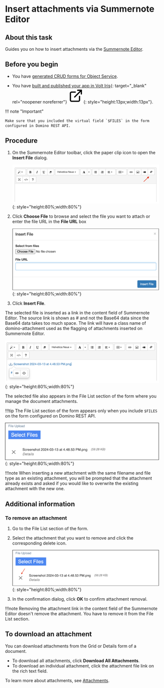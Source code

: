 # Insert attachments via Summernote Editor

## About this task

Guides you on how to insert attachments via the [Summernote Editor](../../topicguides/summernotewidget.md).

## Before you begin

- You have [generated CRUD forms for Object Service](codegen.md).

- You have [built and published your app in Volt Iris](https://opensource.hcltechsw.com/volt-mx-docs/95/docs/documentation/Iris/iris_user_guide/Content/Cloud_Build_in_VoltMX_Iris.html#post-successful-build "Link opens a new tab"){: target="_blank" rel="noopener noreferrer"}&nbsp;![link image](../../assets/images/external-link.svg){: style="height:13px;width:13px"}.

!!! note "Important"

    Make sure that you included the virtual field `$FILES` in the form configured in Domino REST API. 

## Procedure

1. On the Summernote Editor toolbar, click the paper clip icon to open the **Insert File** dialog.

    ![Summernote Editor toolbar](../../assets/images/summernotetoolbar.png){: style="height:80%;width:80%"}

2. Click **Choose File** to browse and select the file you want to attach or enter the file URL in the **File URL** box

    ![Insert File dialog](../../assets/images/summernoteinsertfile.png){: style="height:80%;width:80%"}

3. Click **Insert File**.

The selected file is inserted as a link in the content field of Summernote Editor. The source link is shown as # and not the Base64 data since the Base64 data takes too much space. The link will have a class name of domino-attachment used as the flagging of attachments inserted on Summernote Editor.

![Summernote Editor content field](../../assets/images/summernoteinsertfile1.png){: style="height:80%;width:80%"}

The selected file also appears in the File List section of the form where you manage the document attachments.

!!!tip
    The File List section of the form appears only when you include `$FILES` on the form configured on Domino REST API.

![File List section](../../assets/images/filelistsection.png){: style="height:80%;width:80%"}

!!!note
    When inserting a new attachment with the same filename and file type as an existing attachment, you will be prompted that the attachment already exists and asked if you would like to overwrite the existing attachment with the new one.

## Additional information

### To remove an attachment

1. Go to the File List section of the form.
2. Select the attachment that you want to remove and click the corresponding delete icon.

    ![File List section](../../assets/images/filelistsection1.png){: style="height:80%;width:80%"}

3. In the confirmation dialog, click **OK** to confirm attachment removal.

!!!note
    Removing the attachment link in the content field of the Summernote Editor doesn't remove the attachment. You have to remove it from the File List section.

## To download an attachment

You can download attachments from the Grid or Details form of a document.

- To download all attachments, click **Download All Attachments**.
- To download an individual attachment, click the attachment file link on the rich text field.

To learn more about attachments, see [Attachments](../../topicguides/adapter/method.md#attachments).
